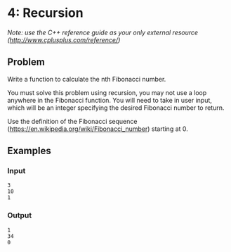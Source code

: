 # 4: Recursion

*Note: use the C++ reference guide as your only external resource (http://www.cplusplus.com/reference/)*

## Problem

Write a function to calculate the nth Fibonacci number.

You must solve this problem using recursion, you may not use a loop anywhere in the Fibonacci function. You will need to take in user input, which will be an integer specifying the desired Fibonacci number to return.

Use the definition of the Fibonacci sequence (https://en.wikipedia.org/wiki/Fibonacci_number) starting at 0.

## Examples

### Input
```
3
10
1
```

### Output
```
1
34
0
```
